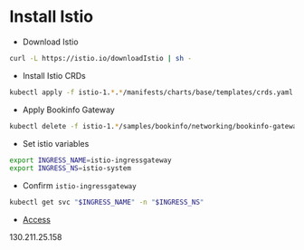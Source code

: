 # Install Istio

- Download Istio

```bash
curl -L https://istio.io/downloadIstio | sh -
```

- Install Istio CRDs

```bash
kubectl apply -f istio-1.*.*/manifests/charts/base/templates/crds.yaml
```

- Apply Bookinfo Gateway

```bash
kubectl delete -f istio-1.*/samples/bookinfo/networking/bookinfo-gateway.yaml
```

- Set istio variables

```bash
export INGRESS_NAME=istio-ingressgateway
export INGRESS_NS=istio-system
```

- Confirm `istio-ingressgateway`

```bash
kubectl get svc "$INGRESS_NAME" -n "$INGRESS_NS"
```

- [Access](http://${EXTERNAL_IP}/productpage)

130.211.25.158